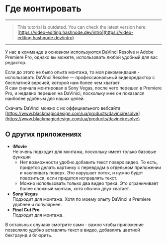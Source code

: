 # Где монтировать

---

> This tutorial is outdated. You can check the latest version here: [https://video-editing.hashnode.dev/intro](https://video-editing.hashnode.dev/intro)

---


У нас в комманде в основном используются DaVinci Resolve и Adobe Premiere Pro,
однако вы можете, использовать любой удобный для вас редактор.

Если до этого не было опыта монтажа, то моя рекомендация - использовать DaVinci Resolve — профессиональный видеоредактор с бесплатной
версией, которой нам более чем хватает.  
Я сам сначала монтировал в Sony Vegas, после чего перешел в Premiere Pro,
и недавно перешел на DaVinici, поскольку мне он показался наиболее
удобным для наших целей.

Скачать DaVinci можно с их оффициального вебсайта  
[https://www.blackmagicdesign.com/ua/products/davinciresolve](https://www.blackmagicdesign.com/ua/products/davinciresolve)

## О других приложениях

-   **iMovie**  
     Не очень подходит для монтажа, поскольку имеет только базовые функции
    -   Нет возможности удобно добавить текст поверх видео. То есть, придется
        делать картинку с перевдодм в отдельном приложении и наклеивать
        поверх. Это нарушает поток, и нужно будет повозиться, если придется
        исправлять текст.
    -   Можно использовать только два видео трека. Это ограничивает более
        сложный монтаж, хотя обычно двух хватает.
-   **Sony Vegas**  
     Подходит для монтажа. Хотя по моему опыту DaVinci и Premiere удобнее и популярнее.
-   **Final Cut Pro**  
     Подходит для монтажа.

В остальных случаях смотрите сами - важно чтобы приложение позволяло удобно вставлять текст в видео, добавлять цветной бекграунд и блюрить.
